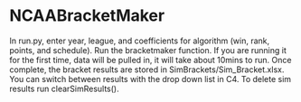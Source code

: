 # NCAABracketMaker
In run.py, enter year, league, and coefficients for algorithm (win, rank, points, and schedule). Run the bracketmaker 
function. If you are running it for the first time, data will be pulled in, it will take about 10mins to run.
Once complete, the bracket results are stored in SimBrackets/Sim_Bracket.xlsx. You can switch between results with the 
drop down list in C4. To delete sim results run clearSimResults().
